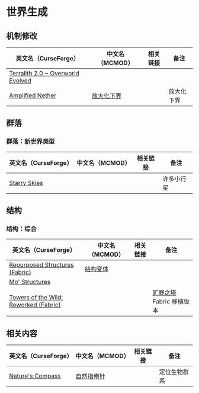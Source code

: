 # 世界生成

## 机制修改

| 英文名（CurseForge）                                                                        | 中文名（MCMOD）                                    | 相关链接 | 备注       |
| ------------------------------------------------------------------------------------------- | -------------------------------------------------- | -------- | ---------- |
| [Terralith 2.0 ~ Overworld Evolved](https://www.curseforge.com/minecraft/mc-mods/terralith) |                                                    |          |            |
| [Amplified Nether](https://www.curseforge.com/minecraft/mc-mods/amplified-nether)           | [放大化下界](https://www.mcmod.cn/class/5205.html) |          | 放大化下界 |

## 群落

### 群落：新世界类型

| 英文名（CurseForge）                                                      | 中文名（MCMOD） | 相关链接 | 备注       |
| ------------------------------------------------------------------------- | --------------- | -------- | ---------- |
| [Starry Skies](https://www.curseforge.com/minecraft/mc-mods/starry-skies) |                 |          | 许多小行星 |

## 结构

### 结构：综合

| 英文名（CurseForge）                                                                                              | 中文名（MCMOD）                                  | 相关链接 | 备注                                                             |
| ----------------------------------------------------------------------------------------------------------------- | ------------------------------------------------ | -------- | ---------------------------------------------------------------- |
| [Repurposed Structures (Fabric)](https://www.curseforge.com/minecraft/mc-mods/repurposed-structures-fabric)       | [结构变体](https://www.mcmod.cn/class/4518.html) |          |                                                                  |
| [Mo' Structures](https://www.curseforge.com/minecraft/mc-mods/mo-structures)                                      |                                                  |          |                                                                  |
| [Towers of the Wild: Reworked (Fabric)](https://www.curseforge.com/minecraft/mc-mods/towers-of-the-wild-reworked) |                                                  |          | [旷野之塔](https://www.mcmod.cn/class/2892.html) Fabric 移植版本 |

## 相关内容

| 英文名（CurseForge）                                                             | 中文名（MCMOD）                                   | 相关链接 | 备注         |
| -------------------------------------------------------------------------------- | ------------------------------------------------- | -------- | ------------ |
| [Nature's Compass](https://www.curseforge.com/minecraft/mc-mods/natures-compass) | [自然指南针](https://www.mcmod.cn/class/754.html) |          | 定位生物群系 |
